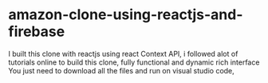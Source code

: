 # amazon-clone-using-reactjs-and-firebase
I built this clone with reactjs using react Context API, i followed alot of tutorials online to build this clone, fully functional and dynamic rich interface 
You just need to download all the files and run on visual studio code,
